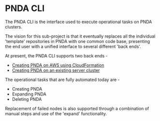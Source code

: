 # PNDA CLI

The PNDA CLI is the interface used to execute operational tasks on PNDA clusters. 

The vision for this sub-project is that it eventually replaces all the individual 'template' repositories in PNDA with one common code base, presenting the end user with a unified interface to several different 'back ends'.

At present, the PNDA CLI supports two back ends -

- [Creating PNDA on AWS using CloudFormation](aws-cfn/README.md)
- [Creating PNDA on an existing server cluster](existing-machines/README.md)

The operational tasks that are fully automated today are -

- Creating PNDA
- Expanding PNDA
- Deleting PNDA

Replacement of failed nodes is also supported through a combination of manual steps and use of the 'expand' functionality.
